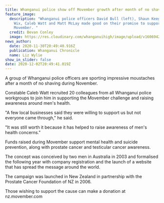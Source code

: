 ```yaml
---
title: Whanganui police show off Movember growth after month of no shaving
feature_image:
  description: "Whanganui police officers David Bull (left), Shaun Keegan, Levi
    Wix, Caleb Watt and Matt McLay made good on their promise to support
    Movember. "
  credit: Bevan Conley
  image: https://res.cloudinary.com/whanganuihigh/image/upload/v1606942209/News/Matt_McLay_ex_police_story_chron_1.12.20_phto_bevan_conley.jpg
news_author:
  date: 2020-11-30T20:49:40.916Z
  publication: Whanganui Chronicle
  name: Liz Wylie
show_in_slider: false
date: 2020-12-02T20:49:41.019Z
---
```

A group of Whanganui police officers are sporting impressive moustaches after a month of no shaving during November.

Constable Caleb Watt recruited 20 colleagues from all Whanganui police workgroups to join him in supporting the Movember challenge and raising awareness around men's health.

"A few local businesses said they were willing to support us but not everyone came through," he said.

"It was still worth it because it has helped to raise awareness of men's health concerns."

Funds raised during Movember support mental health and suicide prevention, along with prostate cancer and testicular cancer awareness.

The concept was conceived by two men in Australia in 2003 and formalised the following year with company registration and the launch of a website that has spread the message around the world.

The campaign was launched in New Zealand in partnership with the Prostate Cancer Foundation of NZ in 2006.

Those wishing to support the cause can make a donation at nz.movember.com

